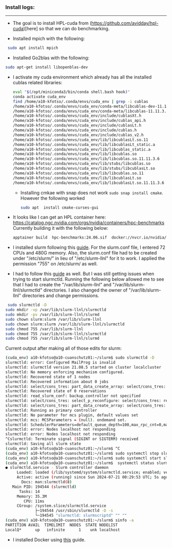 ### Install logs:
------------------

* The goal is to install HPL-cuda from (https://github.com/avidday/hpl-cuda)[here] so that we can do benchmarking.

* Installed mpich with the following:

```bash
 sudo apt install mpich
```

* Installed Go2blas with the following:

```bash
sudo apt-get install libopenblas-dev
```

* I activate my cuda environment which already has all the installed cublas related libraries:
  ```bash
  eval "$(/opt/miniconda3/bin/conda shell.bash hook)"
  conda activate cuda_env
  find /home/a10-kfotso/.conda/envs/cuda_env | grep -i cublas
  /home/a10-kfotso/.conda/envs/cuda_env/conda-meta/libcublas-dev-11.11.3.6-0.json
  /home/a10-kfotso/.conda/envs/cuda_env/conda-meta/libcublas-11.11.3.6-0.json
  /home/a10-kfotso/.conda/envs/cuda_env/include/cublasXt.h
  /home/a10-kfotso/.conda/envs/cuda_env/include/cublas_api.h
  /home/a10-kfotso/.conda/envs/cuda_env/include/cublasLt.h
  /home/a10-kfotso/.conda/envs/cuda_env/include/cublas.h
  /home/a10-kfotso/.conda/envs/cuda_env/include/cublas_v2.h
  /home/a10-kfotso/.conda/envs/cuda_env/lib/libcublasLt.so.11
  /home/a10-kfotso/.conda/envs/cuda_env/lib/libcublasLt_static.a
  /home/a10-kfotso/.conda/envs/cuda_env/lib/libcublas_static.a
  /home/a10-kfotso/.conda/envs/cuda_env/lib/libcublas.so
  /home/a10-kfotso/.conda/envs/cuda_env/lib/libcublas.so.11.11.3.6
  /home/a10-kfotso/.conda/envs/cuda_env/lib/stubs/libcublas.so
  /home/a10-kfotso/.conda/envs/cuda_env/lib/stubs/libcublasLt.so
  /home/a10-kfotso/.conda/envs/cuda_env/lib/libcublas.so.11
  /home/a10-kfotso/.conda/envs/cuda_env/lib/libcublasLt.so
  /home/a10-kfotso/.conda/envs/cuda_env/lib/libcublasLt.so.11.11.3.6
  ```

  * Installing cmkae with snap does not work ```sudo snap install cmake```. However the following worked
    ```bash
    sudo apt  install cmake-curses-gui
    ```

 * It looks like I can get an HPL container here: https://catalog.ngc.nvidia.com/orgs/nvidia/containers/hpc-benchmarks
   Currently building it with the following below:

   ```bash
   apptainer build  hpc-benchmarks:24.06.sif  docker://nvcr.io/nvidia/hpc-benchmarks:24.06
   ```
 * I installed slurm following this [guide](https://drtailor.medium.com/how-to-setup-slurm-on-ubuntu-20-04-for-single-node-work-scheduling-6cc909574365). For the slurm.conf file, I entered 72 CPUs and 480G memory. Also, the slurm.conf file had to be created under "/etc/slurm/" in lieu of "/etc/slurm-llnl" for it to work. I applied the permission "755" on /etc/slurm/ as well.

* I had to follow this [guide](https://nekodaemon.com/2022/09/02/Slurm-Quick-Installation-for-Cluster-on-Ubuntu-20-04/) as well. But I was still getting issues when trying to start slurmctld. Running the following below allowed me to see that I had to create the "/var/lib/slurm-llnl" and "/var/lib/slurm-llnl/slurmctld" directories. I also changed the owner of "/var/lib/slurm-llnl" directories and change permissions.

```bash
 sudo slurmctld -D
sudo mkdir -vp /var/lib/slurm-llnl/slurmctld
sudo mkdir -pv /var/lib/slurm-llnl/slurmd
sudo chown slurm:slurm /var/lib/slurm-llnl
sudo chown slurm:slurm /var/lib/slurm-llnl/slurmctld
sudo chmod 755 /var/lib/slurm-llnl
sudo chmod 755 /var/lib/slurm-llnl/slurmctld
sudo chmod 755 /var/lib/slurm-llnl/slurmd
```

Current output after making all of those edits for slurm:

```bash
(cuda_env) a10-kfotso@a10-cuanschutz01:~/slurm$ sudo slurmctld -D
slurmctld: error: Configured MailProg is invalid
slurmctld: slurmctld version 21.08.5 started on cluster localcluster
slurmctld: No memory enforcing mechanism configured.
slurmctld: Recovered state of 1 nodes
slurmctld: Recovered information about 0 jobs
slurmctld: select/cons_tres: part_data_create_array: select/cons_tres: preparing for 1 partitions
slurmctld: Recovered state of 0 reservations
slurmctld: read_slurm_conf: backup_controller not specified
slurmctld: select/cons_tres: select_p_reconfigure: select/cons_tres: reconfigure
slurmctld: select/cons_tres: part_data_create_array: select/cons_tres: preparing for 1 partitions
slurmctld: Running as primary controller
slurmctld: No parameter for mcs plugin, default values set
slurmctld: mcs: MCSParameters = (null). ondemand set.
slurmctld: SchedulerParameters=default_queue_depth=100,max_rpc_cnt=0,max_sched_time=2,partition_job_depth=0,sched_max_job_start=0,sched_min_interval=2
slurmctld: error: Nodes localhost not responding
slurmctld: error: Nodes localhost not responding
^Cslurmctld: Terminate signal (SIGINT or SIGTERM) received
slurmctld: Saving all slurm state
(cuda_env) a10-kfotso@a10-cuanschutz01:~/slurm$ ^C
(cuda_env) a10-kfotso@a10-cuanschutz01:~/slurm$ sudo systemctl stop slurmctld
(cuda_env) a10-kfotso@a10-cuanschutz01:~/slurm$ sudo systemctl start slurmctld
(cuda_env) a10-kfotso@a10-cuanschutz01:~/slurm$  systemctl status slurmctld
● slurmctld.service - Slurm controller daemon
     Loaded: loaded (/lib/systemd/system/slurmctld.service; enabled; vendor preset: enabled)
     Active: active (running) since Sun 2024-07-21 00:29:53 UTC; 5s ago
       Docs: man:slurmctld(8)
   Main PID: 194544 (slurmctld)
      Tasks: 14
     Memory: 35.3M
        CPU: 11ms
     CGroup: /system.slice/slurmctld.service
             ├─194544 /usr/sbin/slurmctld -D -s
             └─194545 "slurmctld: slurmscriptd" "" ""
(cuda_env) a10-kfotso@a10-cuanschutz01:~/slurm$ sinfo -a
PARTITION AVAIL  TIMELIMIT  NODES  STATE NODELIST
LocalQ*      up   infinite      1    unk localhost

```

* I installed Docker using [this](https://docs.docker.com/engine/install/ubuntu/#install-using-the-repository) guide.
